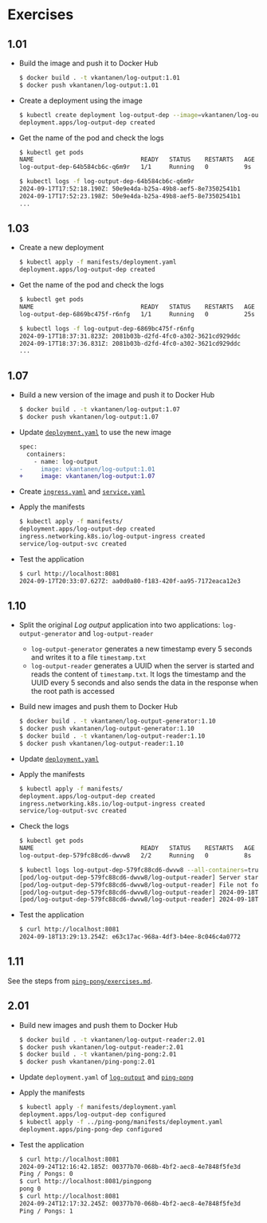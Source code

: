 # Exercises

## 1.01

- Build the image and push it to Docker Hub

  ```sh
  $ docker build . -t vkantanen/log-output:1.01
  $ docker push vkantanen/log-output:1.01
  ```

- Create a deployment using the image

  ```sh
  $ kubectl create deployment log-output-dep --image=vkantanen/log-output:1.01
  deployment.apps/log-output-dep created
  ```

- Get the name of the pod and check the logs

  ```sh
  $ kubectl get pods
  NAME                              READY   STATUS    RESTARTS   AGE
  log-output-dep-64b584cb6c-q6m9r   1/1     Running   0          9s

  $ kubectl logs -f log-output-dep-64b584cb6c-q6m9r
  2024-09-17T17:52:18.190Z: 50e9e4da-b25a-49b8-aef5-8e73502541b1
  2024-09-17T17:52:23.198Z: 50e9e4da-b25a-49b8-aef5-8e73502541b1
  ...
  ```

## 1.03

- Create a new deployment

  ```sh
  $ kubectl apply -f manifests/deployment.yaml 
  deployment.apps/log-output-dep created
  ```

- Get the name of the pod and check the logs

  ```sh
  $ kubectl get pods
  NAME                              READY   STATUS    RESTARTS   AGE
  log-output-dep-6869bc475f-r6nfg   1/1     Running   0          25s

  $ kubectl logs -f log-output-dep-6869bc475f-r6nfg
  2024-09-17T18:37:31.823Z: 2081b03b-d2fd-4fc0-a302-3621cd929ddc
  2024-09-17T18:37:36.831Z: 2081b03b-d2fd-4fc0-a302-3621cd929ddc
  ...
  ```

## 1.07

- Build a new version of the image and push it to Docker Hub

  ```sh
  $ docker build . -t vkantanen/log-output:1.07
  $ docker push vkantanen/log-output:1.07
  ```

- Update [`deployment.yaml`](manifests/deployment.yaml) to use the new image

  ```diff
  spec:
    containers:
      - name: log-output
  -     image: vkantanen/log-output:1.01
  +     image: vkantanen/log-output:1.07
  ```

- Create [`ingress.yaml`](manifests/ingress.yaml) and [`service.yaml`](manifests/service.yaml)

- Apply the manifests

  ```sh
  $ kubectl apply -f manifests/
  deployment.apps/log-output-dep created
  ingress.networking.k8s.io/log-output-ingress created
  service/log-output-svc created
  ```

- Test the application

  ```sh
  $ curl http://localhost:8081
  2024-09-17T20:33:07.627Z: aa0d0a80-f183-420f-aa95-7172eaca12e3
  ```

## 1.10

- Split the original *Log output* application into two applications: `log-output-generator` and `log-output-reader`
  - `log-output-generator` generates a new timestamp every 5 seconds and writes it to a file `timestamp.txt`
  - `log-output-reader` generates a UUID when the server is started and reads the content of `timestamp.txt`. It logs the timestamp and the UUID every 5 seconds and also sends the data in the response when the root path is accessed

- Build new images and push them to Docker Hub

  ```sh
  $ docker build . -t vkantanen/log-output-generator:1.10
  $ docker push vkantanen/log-output-generator:1.10
  $ docker build . -t vkantanen/log-output-reader:1.10
  $ docker push vkantanen/log-output-reader:1.10
  ```

- Update [`deployment.yaml`](manifests/deployment.yaml)

- Apply the manifests

  ```sh
  $ kubectl apply -f manifests/
  deployment.apps/log-output-dep created
  ingress.networking.k8s.io/log-output-ingress created
  service/log-output-svc created
  ```

- Check the logs

  ```sh
  $ kubectl get pods
  NAME                              READY   STATUS    RESTARTS   AGE
  log-output-dep-579fc88cd6-dwvw8   2/2     Running   0          8s
  
  $ kubectl logs log-output-dep-579fc88cd6-dwvw8 --all-containers=true --prefix
  [pod/log-output-dep-579fc88cd6-dwvw8/log-output-reader] Server started in port 3000
  [pod/log-output-dep-579fc88cd6-dwvw8/log-output-reader] File not found: /usr/src/app/files/timestamp.txt
  [pod/log-output-dep-579fc88cd6-dwvw8/log-output-reader] 2024-09-18T13:28:53.234Z: e63c17ac-968a-4df3-b4ee-8c046c4a0772
  [pod/log-output-dep-579fc88cd6-dwvw8/log-output-reader] 2024-09-18T13:28:58.241Z: e63c17ac-968a-4df3-b4ee-8c046c4a0772
  ```

- Test the application

  ```sh
  $ curl http://localhost:8081
  2024-09-18T13:29:13.254Z: e63c17ac-968a-4df3-b4ee-8c046c4a0772
  ```

## 1.11

See the steps from [`ping-pong/exercises.md`](../ping-pong/exercises.md#1.11).

## 2.01

- Build new images and push them to Docker Hub

  ```sh
  $ docker build . -t vkantanen/log-output-reader:2.01
  $ docker push vkantanen/log-output-reader:2.01
  $ docker build . -t vkantanen/ping-pong:2.01
  $ docker push vkantanen/ping-pong:2.01
  ```

- Update `deployment.yaml` of [`log-output`](manifests/deployment.yaml) and [`ping-pong`](../ping-pong/manifests/deployment.yaml)

- Apply the manifests

  ```sh
  $ kubectl apply -f manifests/deployment.yaml
  deployment.apps/log-output-dep configured
  $ kubectl apply -f ../ping-pong/manifests/deployment.yaml
  deployment.apps/ping-pong-dep configured
  ```

- Test the application

  ```sh
  $ curl http://localhost:8081
  2024-09-24T12:16:42.185Z: 00377b70-068b-4bf2-aec8-4e7848f5fe3d
  Ping / Pongs: 0
  $ curl http://localhost:8081/pingpong
  pong 0
  $ curl http://localhost:8081
  2024-09-24T12:17:32.245Z: 00377b70-068b-4bf2-aec8-4e7848f5fe3d
  Ping / Pongs: 1
  ```
